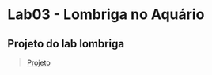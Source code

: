 # Lab03 - Lombriga no Aquário

## Projeto do lab lombriga

> [Projeto](src/pt/c02oo/s02classe/s03lombriga)
